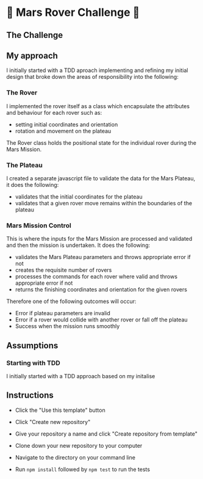 # 🚀 Mars Rover Challenge 🚀

## The Challenge

## My approach

I initially started with a TDD aproach implementing and refining my initial design that broke down the areas of responsibility into the following:

### The Rover

I implemented the rover itself as a class which encapsulate the attributes and behaviour for each rover such as:
- setting initial coordinates and orientation
- rotation and movement on the plateau

The Rover class holds the positional state for the individual rover during the Mars Mission.

### The Plateau

I created a separate javascript file to validate the data for the Mars Plateau, it does the following:
- validates that the initial coordinates for the plateau
- validates that a given rover move remains within the boundaries of the plateau

### Mars Mission Control

This is where the inputs for the Mars Mission are processed and validated and then the mission is undertaken. It does the following:
- validates the Mars Plateau parameters and throws appropriate error if not
- creates the requisite number of rovers
- processes the commands for each rover where valid and throws appropriate error if not
- returns the finishing coordinates and orientation for the given rovers

Therefore one of the following outcomes will occur:
- Error if plateau parameters are invalid
- Error if a rover would collide with another rover or fall off the plateau
- Success when the mission runs smoothly

## Assumptions


### Starting with TDD

I initially started with a TDD approach based on my initalise

## Instructions

- Click the "Use this template" button

- Click "Create new repository"

- Give your repository a name and click "Create repository from template"

- Clone down your new repository to your computer

- Navigate to the directory on your command line

- Run `npm install` followed by `npm test` to run the tests

